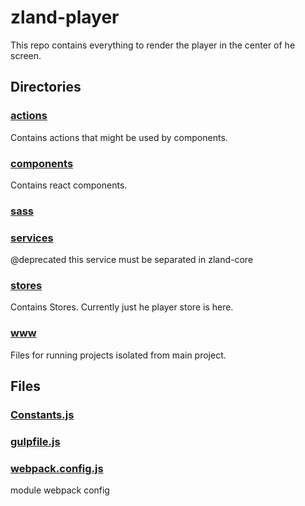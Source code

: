 # zland-player

This repo contains everything to render the player in the center of he screen.  
<!-- start generated readme -->

## Directories  

### [actions](actions)  
Contains actions that might be used by components.

### [components](components)  
Contains react components.

### [sass](sass)  


### [services](services)  
@deprecated this service must be separated in zland-core

### [stores](stores)  
Contains Stores. Currently just he player store is here.

### [www](www)  
Files for running projects isolated from main project.

## Files  

### [Constants.js](Constants.js.md)  


### [gulpfile.js](gulpfile.js.md)  


### [webpack.config.js](webpack.config.js.md)  
module webpack config

<!-- end generated readme -->